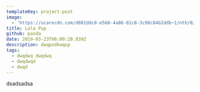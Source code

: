 ```yaml
---
templateKey: project-post
image:
  - 'https://ucarecdn.com/d081ddc8-e568-4a86-81c8-3c98c84b2ddb~1/nth/0/'
title: Lola Pup
github: pasda
date: 2019-03-23T06:09:28.839Z
description: dwqpodkwqop
tags:
  - dwqdwq dwqdwq
  - dwqdwqd
  - dwqd
---
```

dsadsadsa
